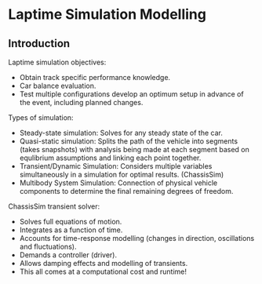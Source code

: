 # Laptime Simulation Modelling

## Introduction

Laptime simulation objectives:
- Obtain track specific performance knowledge.
- Car balance evaluation.
- Test multiple configurations develop an optimum setup in advance of the event, including planned changes.

Types of simulation:
- Steady-state simulation: Solves for any steady state of the car.
- Quasi-static simulation: Splits the path of the vehicle into segments (takes snapshots) with analysis being made at each segment based on equlibrium assumptions and linking each point together.
- Transient/Dynamic Simulation: Considers multiple variables simultaneously in a simulation for optimal results. (ChassisSim)
- Multibody System Simulation: Connection of physical vehicle components to determine the final remaining degrees of freedom.

ChassisSim transient solver:
- Solves full equations of motion.
- Integrates as a function of time.
- Accounts for time-response modelling (changes in direction, oscillations and fluctuations).
- Demands a controller (driver).
- Allows damping effects and modelling of transients.
- This all comes at a computational cost and runtime!
